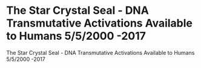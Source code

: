 # The Star Crystal Seal - DNA Transmutative Activations Available to Humans 5/5/2000 -2017

The Star Crystal Seal - DNA Transmutative Activations Available to Humans 5/5/2000 -2017